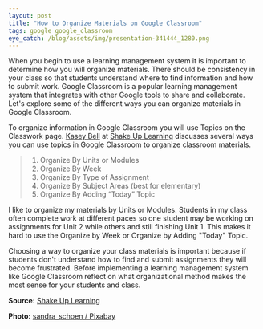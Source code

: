 ```yaml
---
layout: post
title: "How to Organize Materials on Google Classroom"
tags: google google_classroom
eye_catch: /blog/assets/img/presentation-341444_1280.png
---
```


When you begin to use a learning management system it is important to determine how you will organize materials.  There should be consistency in your class so that students understand where to find information and how to submit work.  Google Classroom is a popular learning management system that integrates with other Google tools to share and collaborate.  Let's explore some of the different ways you can organize materials in Google Classroom.

<!--more-->

To organize information in Google Classroom you will use Topics on the Classwork page.  [Kasey Bell]( https://twitter.com/shakeuplearning) at [Shake Up Learning](https://shakeuplearning.com/) discusses several ways you can use topics in Google Classroom to organize classroom materials.

> 1. Organize By Units or Modules
> 2. Organize By Week
> 3. Organize By Type of Assignment
> 4. Organize By Subject Areas (best for elementary)
> 5. Organize By Adding “Today” Topic

I like to organize my materials by Units or Modules.  Students in my class often complete work at different paces so one student may be working on assignments for Unit 2 while others and still finishing Unit 1.  This makes it hard to use the Organize by Week or Organize by Adding "Today" Topic.  

Choosing a way to organize your class materials is important because if students don't understand how to find and submit assignments they will become frustrated.  Before implementing a learning management system like Google Classroom reflect on what organizational method makes the most sense for your students and class.

**Source:** [Shake Up Learning](https://shakeuplearning.com/)

**Photo:** [sandra_schoen / Pixabay](https://pixabay.com/illustrations/presentation-gui-e-learning-course-341444/)